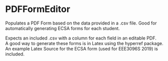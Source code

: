 # PDFFormEditor
Populates a PDF Form based on the data provided in a .csv file. Good for automatically generating ECSA forms for each student.

Expects an included .csv with a column for each field in an editable PDF.   
A good way to generate these forms is in Latex using the hyperref package. An example Latex Source for the ECSA form (used for EEE3096S 2019) is included.
